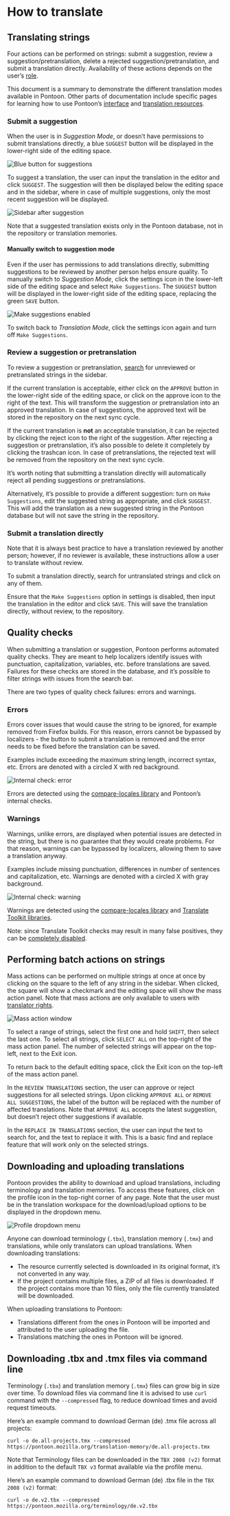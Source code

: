 # How to translate

## Translating strings

Four actions can be performed on strings: submit a suggestion, review a suggestion/pretranslation, delete a rejected suggestion/pretranslation, and submit a translation directly. Availability of these actions depends on the user’s [role](users.md#user-roles).

This document is a summary to demonstrate the different translation modes available in Pontoon. Other parts of documentation include specific pages for learning how to use Pontoon’s [interface](ui.md) and [translation resources](resources.md).

### Submit a suggestion

When the user is in *Suggestion Mode*, or doesn’t have permissions to submit translations directly, a blue `SUGGEST` button will be displayed in the lower-right side of the editing space.

![Blue button for suggestions](../../assets/images/pontoon/translate/suggest_button.png "Editing space in Pontoon with the blue SUGGEST button")

To suggest a translation, the user can input the translation in the editor and click `SUGGEST`. The suggestion will then be displayed below the editing space and in the sidebar, where in case of multiple suggestions, only the most recent suggestion will be displayed.

![Sidebar after suggestion](../../assets/images/pontoon/translate/sidebar_suggest.png "Pontoon’s sidebar before and after a suggestion is submitted")

Note that a suggested translation exists only in the Pontoon database, not in the repository or translation memories.

#### Manually switch to suggestion mode

Even if the user has permissions to add translations directly, submitting suggestions to be reviewed by another person helps ensure quality. To manually switch to *Suggestion Mode*, click the settings icon in the lower-left side of the editing space and select `Make Suggestions`. The `SUGGEST` button will be displayed in the lower-right side of the editing space, replacing the green `SAVE` button.

![Make suggestions enabled](../../assets/images/pontoon/translate/activate_suggest.png "Setting menu in the editing space, with the Make Suggestions menu enabled")

To switch back to *Translation Mode*, click the settings icon again and turn off `Make Suggestions`.

### Review a suggestion or pretranslation

To review a suggestion or pretranslation, [search](search_filters.md) for unreviewed or pretranslated strings in the sidebar.

If the current translation is acceptable, either click on the `APPROVE` button in the lower-right side of the editing space, or click on the approve icon to the right of the text. This will transform the suggestion or pretranslation into an approved translation. In case of suggestions, the approved text will be stored in the repository on the next sync cycle.

If the current translation is **not** an acceptable translation, it can be rejected by clicking the reject icon to the right of the suggestion. After rejecting a suggestion or pretranslation, it’s also possible to delete it completely by clicking the trashcan icon. In case of pretranslations, the rejected text will be removed from the repository on the next sync cycle.

It’s worth noting that submitting a translation directly will automatically reject all pending suggestions or pretranslations.

Alternatively, it’s possible to provide a different suggestion: turn on `Make Suggestions`, edit the suggested string as appropriate, and click `SUGGEST`. This will add the translation as a new suggested string in the Pontoon database but will not save the string in the repository.

### Submit a translation directly

Note that it is always best practice to have a translation reviewed by another person; however, if no reviewer is available, these instructions allow a user to translate without review.

To submit a translation directly, search for untranslated strings and click on any of them.

Ensure that the `Make Suggestions` option in settings is disabled, then input the translation in the editor and click `SAVE`. This will save the translation directly, without review, to the repository.

## Quality checks

When submitting a translation or suggestion, Pontoon performs automated quality checks. They are meant to help localizers identify issues with punctuation, capitalization, variables, etc. before translations are saved. Failures for these checks are stored in the database, and it’s possible to filter strings with issues from the search bar.

There are two types of quality check failures: errors and warnings.

### Errors

Errors cover issues that would cause the string to be ignored, for example removed from Firefox builds. For this reason, errors cannot be bypassed by localizers - the button to submit a translation is removed and the error needs to be fixed before the translation can be saved.

Examples include exceeding the maximum string length, incorrect syntax, etc. Errors are denoted with a circled X with red background.

![Internal check: error](../../assets/images/pontoon/translate/check_error.png "Example of error")

Errors are detected using the [compare-locales library](https://pypi.org/project/compare-locales/) and Pontoon’s internal checks.

### Warnings

Warnings, unlike errors, are displayed when potential issues are detected in the string, but there is no guarantee that they would create problems. For that reason, warnings can be bypassed by localizers, allowing them to save a translation anyway.

Examples include missing punctuation, differences in number of sentences and capitalization, etc. Warnings are denoted with a circled X with gray background.

![Internal check: warning](../../assets/images/pontoon/translate/check_warning.png "Example of warning")

Warnings are detected using the [compare-locales library](https://pypi.org/project/compare-locales/) and [Translate Toolkit libraries](http://docs.translatehouse.org/projects/translate-toolkit/en/latest/).

Note: since Translate Toolkit checks may result in many false positives, they can be [completely disabled](users.md#user-settings).

## Performing batch actions on strings

Mass actions can be performed on multiple strings at once at once by clicking on the square to the left of any string in the sidebar. When clicked, the square will show a checkmark and the editing space will show the mass action panel. Note that mass actions are only available to users with [translator rights](users.md#user-roles).

![Mass action window](../../assets/images/pontoon/translate/batch_actions.png)

To select a range of strings, select the first one and hold `SHIFT`, then select the last one. To select all strings, click `SELECT ALL` on the top-right of the mass action panel. The number of selected strings will appear on the top-left, next to the Exit icon.

To return back to the default editing space, click the Exit icon on the top-left of the mass action panel.

In the `REVIEW TRANSLATIONS` section, the user can approve or reject suggestions for all selected strings. Upon clicking `APPROVE ALL` or `REMOVE ALL SUGGESTIONS`, the label of the button will be replaced with the number of affected translations.
Note that `APPROVE ALL` accepts the latest suggestion, but doesn’t reject other suggestions if available.

In the `REPLACE IN TRANSLATIONS` section, the user can input the text to search for, and the text to replace it with. This is a basic find and replace feature that will work only on the selected strings.

## Downloading and uploading translations

Pontoon provides the ability to download and upload translations, including terminology and translation memories. To access these features,  click on the profile icon in the top-right corner of any page. Note that the user must be in the translation workspace for the download/upload options to be displayed in the dropdown menu.

![Profile dropdown menu](../../assets/images/pontoon/translate/profile_menu.png)

Anyone can download terminology (`.tbx`), translation memory (`.tmx`) and translations, while only translators can upload translations. When downloading translations:
* The resource currently selected is downloaded in its original format, it’s not converted in any way.
* If the project contains multiple files, a ZIP of all files is downloaded. If the project contains more than 10 files, only the file currently translated will be downloaded.

When uploading translations to Pontoon:
* Translations different from the ones in Pontoon will be imported and attributed to the user uploading the file.
* Translations matching the ones in Pontoon will be ignored.

## Downloading .tbx and .tmx files via command line

Terminology (`.tbx`) and translation memory (`.tmx`) files can grow big in size over time. To download files via command line it is advised to use `curl` command with the `--compressed` flag, to reduce download times and avoid request timeouts.

Here’s an example command to download German (de) .tmx file across all projects:

```
curl -o de.all-projects.tmx --compressed https://pontoon.mozilla.org/translation-memory/de.all-projects.tmx
```

Note that Terminology files can be downloaded in the `TBX 2008 (v2)` format in addition to the default `TBX v3` format available via the profile menu.

Here’s an example command to download German (de) .tbx file in the `TBX 2008 (v2)` format:

```
curl -o de.v2.tbx --compressed https://pontoon.mozilla.org/terminology/de.v2.tbx
```
